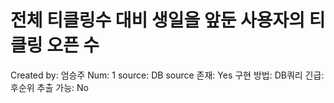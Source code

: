 # 전체 티클링수 대비 생일을 앞둔 사용자의 티클링 오픈 수

Created by: 엄승주
Num: 1
source: DB
source 존재: Yes
구현 방법: DB쿼리
긴급: 후순위
추출 가능: No